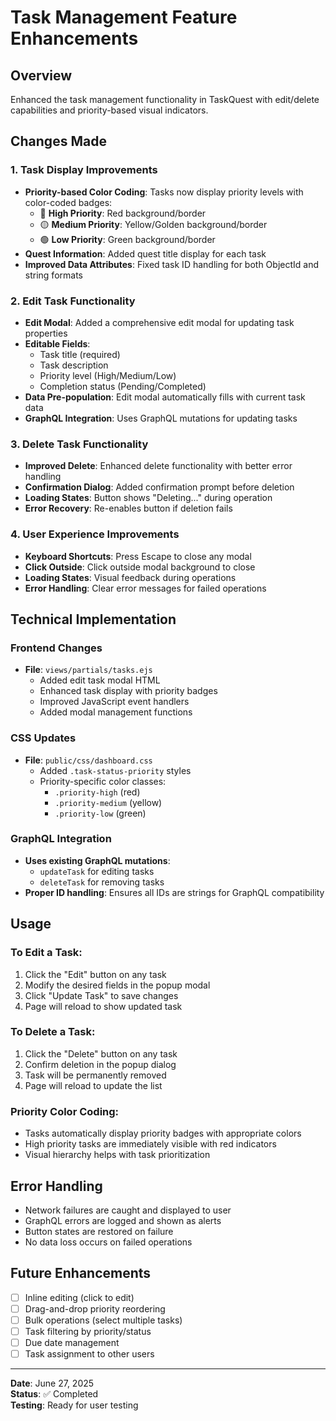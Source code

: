 # Task Management Feature Enhancements

## Overview
Enhanced the task management functionality in TaskQuest with edit/delete capabilities and priority-based visual indicators.

## Changes Made

### 1. Task Display Improvements
- **Priority-based Color Coding**: Tasks now display priority levels with color-coded badges:
  - 🔴 **High Priority**: Red background/border
  - 🟡 **Medium Priority**: Yellow/Golden background/border  
  - 🟢 **Low Priority**: Green background/border
- **Quest Information**: Added quest title display for each task
- **Improved Data Attributes**: Fixed task ID handling for both ObjectId and string formats

### 2. Edit Task Functionality
- **Edit Modal**: Added a comprehensive edit modal for updating task properties
- **Editable Fields**:
  - Task title (required)
  - Task description
  - Priority level (High/Medium/Low)
  - Completion status (Pending/Completed)
- **Data Pre-population**: Edit modal automatically fills with current task data
- **GraphQL Integration**: Uses GraphQL mutations for updating tasks

### 3. Delete Task Functionality
- **Improved Delete**: Enhanced delete functionality with better error handling
- **Confirmation Dialog**: Added confirmation prompt before deletion
- **Loading States**: Button shows "Deleting..." during operation
- **Error Recovery**: Re-enables button if deletion fails

### 4. User Experience Improvements
- **Keyboard Shortcuts**: Press Escape to close any modal
- **Click Outside**: Click outside modal background to close
- **Loading States**: Visual feedback during operations
- **Error Handling**: Clear error messages for failed operations

## Technical Implementation

### Frontend Changes
- **File**: `views/partials/tasks.ejs`
  - Added edit task modal HTML
  - Enhanced task display with priority badges
  - Improved JavaScript event handlers
  - Added modal management functions

### CSS Updates  
- **File**: `public/css/dashboard.css`
  - Added `.task-status-priority` styles
  - Priority-specific color classes:
    - `.priority-high` (red)
    - `.priority-medium` (yellow)
    - `.priority-low` (green)

### GraphQL Integration
- **Uses existing GraphQL mutations**:
  - `updateTask` for editing tasks
  - `deleteTask` for removing tasks
- **Proper ID handling**: Ensures all IDs are strings for GraphQL compatibility

## Usage

### To Edit a Task:
1. Click the "Edit" button on any task
2. Modify the desired fields in the popup modal
3. Click "Update Task" to save changes
4. Page will reload to show updated task

### To Delete a Task:
1. Click the "Delete" button on any task
2. Confirm deletion in the popup dialog
3. Task will be permanently removed
4. Page will reload to update the list

### Priority Color Coding:
- Tasks automatically display priority badges with appropriate colors
- High priority tasks are immediately visible with red indicators
- Visual hierarchy helps with task prioritization

## Error Handling
- Network failures are caught and displayed to user
- GraphQL errors are logged and shown as alerts
- Button states are restored on failure
- No data loss occurs on failed operations

## Future Enhancements
- [ ] Inline editing (click to edit)
- [ ] Drag-and-drop priority reordering
- [ ] Bulk operations (select multiple tasks)
- [ ] Task filtering by priority/status
- [ ] Due date management
- [ ] Task assignment to other users

---

**Date**: June 27, 2025  
**Status**: ✅ Completed  
**Testing**: Ready for user testing
